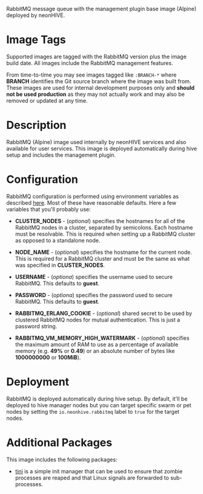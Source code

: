 RabbitMQ message queue with the management plugin base image (Alpine) deployed by neonHIVE.

# Image Tags

Supported images are tagged with the RabbitMQ version plus the image build date.  All images include the RabbitMQ management features.

From time-to-time you may see images tagged like `:BRANCH-*` where **BRANCH** identifies the Git source branch where the image was built from.  These images are used for internal development purposes only and **should not be used production** as they may not actually work and may also be removed or updated at any time.

# Description

RabbitMQ (Alpine) image used internally by neonHIVE services and also available for user services.  This image is deployed automatically during hive setup and includes the management plugin.

# Configuration

RabbitMQ configuration is performed using environment variables as described [here](https://www.rabbitmq.com/configure.html).  Most of these have reasonable defaults.  Here a few variables that you'll probably use:

* **CLUSTER_NODES** - (*optional*) specifies the hostnames for all of the RabbitMQ nodes in a cluster, separated by semicolons.  Each hostname must be resolvable.  This is required when setting up a RabbitMQ cluster as opposed to a standalone node.

* **NODE_NAME** - (*optional*) specifies the hostname for the current node.  This is required for a RabbitMQ cluster and must be the same as what was specified in **CLUSTER_NODES**.

* **USERNAME** - (*optiona*) specifies the username used to secure RabbitMQ.  This defaults to **guest**.

* **PASSWORD** - (*optiona*) specifies the password used to secure RabbitMQ.  This defaults to **guest**.

* **RABBITMQ_ERLANG_COOKIE** - (*optional*) shared secret to be used by clustered RabbitMQ nodes for mutual authentication.  This is just a password string.

* **RABBITMQ_VM_MEMORY_HIGH_WATERMARK** - (*optional*) specifies the maximum amount of RAM to use as a percentage of available memory (e.g. **49%** or **0.49**) or an absolute number of bytes like **1000000000** or **100MiB**).

# Deployment

RabbitMQ is deployed automatically during hive setup.  By default, it'll be deployed to hive manager nodes but you can target specific swarm or pet nodes by setting the `io.neonhive.rabbitmq` label to `true` for the target nodes.

# Additional Packages

This image includes the following packages:

* [tini](https://github.com/krallin/tini) is a simple init manager that can be used to ensure that zombie processes are reaped and that Linux signals are forwarded to sub-processes.
